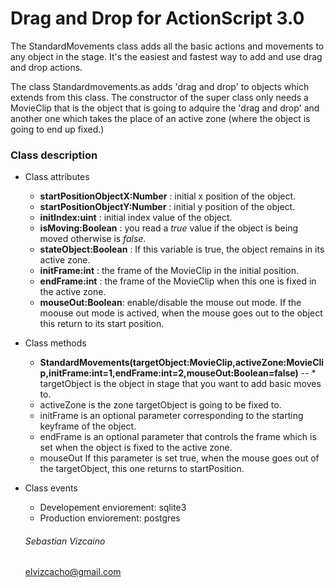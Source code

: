 # Drag and Drop for ActionScript 3.0

The StandardMovements class adds all the basic actions and movements to any object in the stage. It's the easiest and fastest way to add and use drag and drop actions.

The class Standardmovements.as adds 'drag and drop' to objects which extends from this class. The constructor of the super class only needs a MovieClip that is the object that is going to adquire the 'drag and drop' and another one which takes the place of an active zone (where the object is going to end up fixed.)

### Class description

* Class attributes 
  - **startPositionObjectX:Number** : initial x position of the object.
  - **startPositionObjectY:Number** : initial y position of the object.
  - **initIndex:uint** : initial index value of the object.
  - **isMoving:Boolean** : you read a *true* value if the object is being moved otherwise is *false*.
  - **stateObject:Boolean** : If this variable is true, the object remains in its active zone.
  - **initFrame:int** : the frame of the MovieClip in the initial position.
  - **endFrame:int** : the frame of the MovieClip when this one is fixed in the active zone.
  - **mouseOut:Boolean**: enable/disable the mouse out mode. If the moouse out mode is actived, when the mouse goes out to the object this return to its start position.

* Class methods
  - **StandardMovements(targetObject:MovieClip,activeZone:MovieClip,initFrame:int=1,endFrame:int=2,mouseOut:Boolean=false)**
  -- * targetObject is the object in stage that you want to add basic moves to.
  * activeZone is the zone targetObject is going to be fixed to.
  * initFrame is an optional parameter corresponding to the starting keyframe of the object.
  * endFrame is an optional parameter that controls the frame which is set when the object is fixed to the active zone.
  * mouseOut If this parameter is set true, when the mouse goes out of the targetObject, this one returns to startPosition.
  

* Class events
  - Developement enviorement: sqlite3
  - Production enviorement: postgres

  ###### Sebastian Vizcaino
  elvizcacho@gmail.com